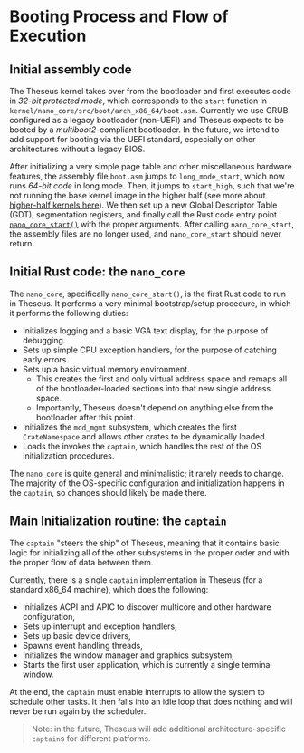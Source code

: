 # Booting Process and Flow of Execution

## Initial assembly code 
The Theseus kernel takes over from the bootloader and first executes code in *32-bit protected mode*, which corresponds to the `start` function in `kernel/nano_core/src/boot/arch_x86_64/boot.asm`.
Currently we use GRUB configured as a legacy bootloader (non-UEFI) and Theseus expects to be booted by a *multiboot2*-compliant bootloader.
In the future, we intend to add support for booting via the UEFI standard, especially on other architectures without a legacy BIOS.

After initializing a very simple page table and other miscellaneous hardware features, the assembly file `boot.asm` jumps to `long_mode_start`, which now runs *64-bit code* in long mode.
Then, it jumps to `start_high`, such that we're not running the base kernel image in the higher half (see more about [higher-half kernels here](https://wiki.osdev.org/Higher_Half_Kernel)).
We then set up a new Global Descriptor Table (GDT), segmentation registers, and finally call the Rust code entry point [`nano_core_start()`](https://theseus-os.github.io/Theseus/doc/nano_core/index.html) with the proper arguments. 
After calling `nano_core_start`, the assembly files are no longer used, and `nano_core_start` should never return.

## Initial Rust code: the `nano_core`
The `nano_core`, specifically `nano_core_start()`, is the first Rust code to run in Theseus. 
It performs a very minimal bootstrap/setup procedure, in which it performs the following duties:

* Initializes logging and a basic VGA text display, for the purpose of debugging.
* Sets up simple CPU exception handlers, for the purpose of catching early errors. 
* Sets up a basic virtual memory environment.
    * This creates the first and only virtual address space and remaps all of the bootloader-loaded sections into that new single address space. 
    * Importantly, Theseus doesn't depend on anything else from the bootloader after this point.
* Initializes the `mod_mgmt` subsystem, which creates the first `CrateNamespace` and allows other crates to be dynamically loaded. 
* Loads the invokes the `captain`, which handles the rest of the OS initialization procedures. 

The `nano_core` is quite general and minimalistic; it rarely needs to change. The majority of the OS-specific configuration and initialization happens in the `captain`, so changes should likely be made there.


## Main Initialization routine: the `captain`
The `captain` "steers the ship" of Theseus, meaning that it contains basic logic for initializing all of the other subsystems in the proper order and with the proper flow of data between them.

Currently, there is a single `captain` implementation in Theseus (for a standard x86_64 machine), which does the following:
* Initializes ACPI and APIC to discover multicore and other hardware configuration,
* Sets up interrupt and exception handlers,
* Sets up basic device drivers,
* Spawns event handling threads,
* Initializes the window manager and graphics subsystem,
* Starts the first user application, which is currently a single terminal window.

At the end, the `captain` must enable interrupts to allow the system to schedule other tasks. 
It then falls into an idle loop that does nothing and will never be run again by the scheduler.

> Note: in the future, Theseus will add additional architecture-specific `captain`s for different platforms.
